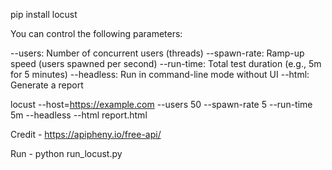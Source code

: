 pip install locust

You can control the following parameters:

--users: Number of concurrent users (threads)
--spawn-rate: Ramp-up speed (users spawned per second)
--run-time: Total test duration (e.g., 5m for 5 minutes)
--headless: Run in command-line mode without UI
--html: Generate a report

locust --host=https://example.com --users 50 --spawn-rate 5 --run-time 5m --headless --html report.html

Credit -
https://apipheny.io/free-api/

Run - python run_locust.py